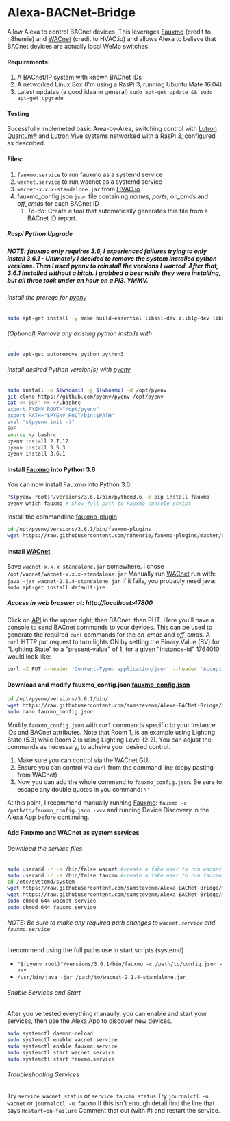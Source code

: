 # Alexa-BACNet-Bridge
Allow Alexa to control BACnet devices.  This leverages [Fauxmo](https://github.com/n8henrie/fauxmo) (credit to n8henrie) and [WACnet](https://hvac.io/docs/wacnet) (credit to HVAC.io) and allows Alexa to believe that BACnet devices are actually local WeMo switches.

#### Requirements: 
1. A BACnet/IP system with known BACnet IDs
2. A networked Linux Box (I'm using a RasPi 3, running Ubuntu Mate 16.04)
3. Latest updates (a good idea in general) ```sudo apt-get update && sudo apt-get upgrade```

#### Testing
Sucessfully implemeted basic Area-by-Area, switching control with [Lutron Quantum®](http://www.lutron.com/en-US/Products/Pages/WholeBuildingSystems/Quantum/Overview.aspx) and [Lutron Vive](http://www.lutron.com/en-US/Products/Pages/WholeBuildingSystems/Vive/Overview.aspx) systems networked with a RasPi 3, configured as described.

#### Files:
1. `fauxmo.service` to run fauxmo as a systemd service
2. `wacnet.service` to run wacnet as a systemd service
3. `wacnet-x.x.x-standalone.jar` from [HVAC.io](https://hvac.io/docs/wacnet)
4. fauxmo_config.json `json` file containing *name*s, *port*s, *on_cmd*s and *off_cmd*s for each BACnet ID
   1. *To-do*: Create a tool that automatically generates this file from a BACnet ID report.

##### Raspi  Python Upgrade
##### NOTE: fauxmo only requires 3.6, I experienced failures trying to only install 3.6.1 - Ultimately I decided to remove the system installed python versions. Then I used pyenv to reinstall the versions I wanted. After that, 3.6.1 installed without a hitch.  I grabbed a beer while they were installing, but all three took under an hour on a Pi3.  YMMV.

###### Install the prereqs for [pyenv](https://github.com/pyenv/pyenv) 
```bash 
sudo apt-get install -y make build-essential libssl-dev zlib1g-dev libbz2-dev libreadline-dev libsqlite3-dev wget curl llvm libncurses5-dev libncursesw5-dev xz-utils tk-dev
```
###### (Optional) Remove any existing python installs with 
```bash 
sudo apt-get autoremove python python3
```
###### Install desired Python version(s) with [pyenv](https://github.com/pyenv/pyenv) 
```bash
sudo install -o $(whoami) -g $(whoami) -d /opt/pyenv
git clone https://github.com/pyenv/pyenv /opt/pyenv
cat <<'EOF' >> ~/.bashrc
export PYENV_ROOT="/opt/pyenv"
export PATH="$PYENV_ROOT/bin:$PATH"
eval "$(pyenv init -)"
EOF
source ~/.bashrc
pyenv install 2.7.12
pyenv install 3.5.3
pyenv install 3.6.1
```

#### Install [Fauxmo](https://github.com/n8henrie/fauxmo) into Python 3.6
You can now install Fauxmo into Python 3.6:
```bash
"$(pyenv root)"/versions/3.6.1/bin/python3.6 -m pip install fauxmo
pyenv which fauxmo # Show full path to Fauxmo console script
```
Install the commandline [fauxmo-plugin](https://github.com/n8henrie/fauxmo-plugins)
```bash
cd /opt/pyenv/versions/3.6.1/bin/fauxmo-plugins
wget https://raw.githubusercontent.com/n8henrie/fauxmo-plugins/master/commandlineplugin.py
```
#### Install [WACnet](https://hvac.io/docs/wacnet)
Save `wacnet-x.x.x-standalone.jar` somewhere.  I chose `/opt/wacnet/wacnet-x.x.x-standalone.jar`
Manually run [WACnet](https://hvac.io/docs/wacnet) run with: `java -jar wacnet-2.1.4-standalone.jar`
If it fails, you probably need java: `sudo apt-get install default-jre`

##### Access in web broswer at: http://localhost:47800
Click on [API](http://localhost:47800/api/v1/swagger/index.html?url=/api/v1/swagger.json#!/BACnet/put_bacnet_devices_device_id_objects_object_id) in the upper right, then BACnet, then PUT.  Here you'll have a console to send BACnet commands to your devices.  This can be used to generate the required `curl` commands for the *on_cmd*s and *off_cmd*s. A `curl` HTTP put request to turn lights ON by setting the Binary Value (BV) for "Lighting State" to a "present-value" of 1, for a given "instance-id" 1764010 would look like:

```bash
curl -X PUT --header 'Content-Type: application/json' --header 'Accept: application/json' -d '{"properties": {"present-value": 1},"priority":0}' 'http://localhost:47800/api/v1/bacnet/devices/1764010/objects/5.3'
 ```
 
#### Download and modify fauxmo_config.json [fauxmo_config.json](https://github.com/samstevenm/Alexa-BACNet-Bridge/blob/master/fauxmo_config.json)
```bash
cd /opt/pyenv/versions/3.6.1/bin/
wget https://raw.githubusercontent.com/samstevenm/Alexa-BACNet-Bridge/master/fauxmo_config.json
sudo nano fauxmo_config.json
```
Modify `fauxmo_config.json` with `curl` commands specific to your Instance IDs and BACnet attributes.  Note that Room 1, is an example using Lighting State (5.3) while Room 2 is using Lighting Level (2.2). You can adjust the commands as necessary, to acheive your desired control.
   1. Make sure you can control via the WACnet GUI.
   2. Ensure you can control via `curl` from the command line (copy pasting from WACnet)
   3. Now you can add the whole command to `fauxmo_config.json`.  Be sure to escape any double quotes in you command: `\"`

At this point, I recommend manually running [Fauxmo](https://github.com/n8henrie/fauxmo): `fauxmo -c /path/to/fauxmo_config.json -vvv` and running Device Discovery in the Alexa App before continuing.

#### Add Fauxmo and WACnet as system services
###### Download the service files
```bash
sudo useradd -r -s /bin/false wacnet #create a fake user to run wacnet
sudo useradd -r -s /bin/false fauxmo #create a fake user to run fauxmo
cd /etc/systemd/system
wget https://raw.githubusercontent.com/samstevenm/Alexa-BACNet-Bridge/master/wacnet.service
wget https://raw.githubusercontent.com/samstevenm/Alexa-BACNet-Bridge/master/fauxmo.service
sudo chmod 644 wacnet.service
sudo chmod 644 fauxmo.service
```
###### NOTE: Be sure to make any required path changes to `wacnet.service` and `fauxmo.service`
I recommend using the full paths use in start scripts (systemd)
   - `"$(pyenv root)"/versions/3.6.1/bin/fauxmo -c /path/to/config.json -vvv`
   - `/usr/bin/java -jar /path/to/wacnet-2.1.4-standalone.jar`
   
###### Enable Services and Start
After you've tested everything manaully, you can enable and start your services, then use the Alexa App to discover new devices.

```bash
sudo systemctl daemon-reload
sudo systemctl enable wacnet.service
sudo systemctl enable fauxmo.service
sudo systemctl start wacnet.service
sudo systemctl start fauxmo.service
```

###### Troubleshooting Services
Try `service wacnet status` or `service fauxmo status`
Try `journalctl -u wacnet` or `journalctl -u fauxmo`
If this isn't enough detail find the line that says `Restart=on-failure`
Comment that out (with #) and restart the service.

